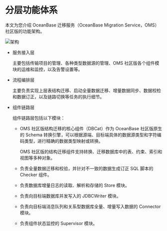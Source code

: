 # 分层功能体系

本文为您介绍 OceanBase 迁移服务（OceanBase Migration Service，OMS）社区版的功能架构。

![架构](https://obbusiness-private.oss-cn-shanghai.aliyuncs.com/doc/img/oms/oms-enterprise/%E5%88%86%E5%B1%82%E6%9E%B6%E6%9E%84%E5%9B%BE.png)

* 服务接入层

  主要包括传输项目的管理、各种类型数据源的管理、OMS 社区版各个组件模块的运维和监控，以及告警设置等。
  
* 流程编排层

  主要负责实现上层表结构迁移、启动全量数据迁移、增量数据同步、数据校检和数据订正，以及链路切换等任务的执行细节。

* 组件链路层

  组件链路层包括以下模块：

  * OMS 社区版结构迁移的核心组件（DBCat）作为 OceanBase 社区版原生的 Schema 转换引擎，可以根据源端、目标端具体的数据源类型和字符编码类型，进行精确的数据类型映射或转换。

    OMS 社区版的结构迁移组件支持转换、迁移数据库中的表、约束、索引和视图等多种对象。
  
  * 负责全量数据迁移和校验，并针对不一致的数据生成订正 SQL 脚本的 Checker 组件。
  
  * 负责数据库增量日志的读取、解析和存储的 Store 模块。
  
  * 负责向目标端数据库并发写入的 JDBCWriter 模块。

  * 负责向目标端消息队列和关系型数据库全量、增量写入数据的 Connector 模块。
  
  * 负责组件状态监控的 Supervisor 模块。
